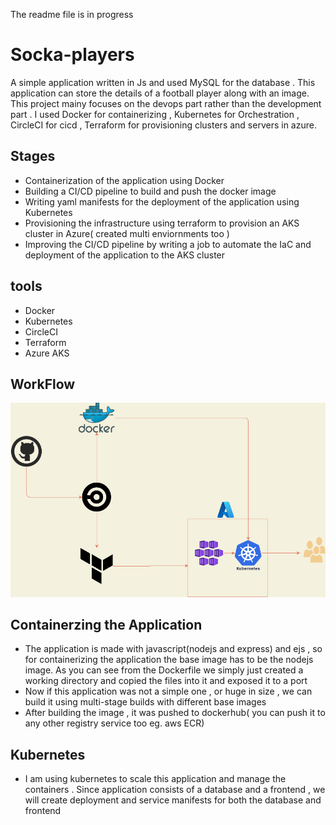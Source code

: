 
<p>The readme file is in progress</p>
<h1> Socka-players </h1>
<p> A simple application written in Js and used MySQL for the database . This application can store the details of a football player along with an image. This project mainy focuses on the devops part rather than the development part . I used Docker for containerizing , Kubernetes for Orchestration , CircleCI for cicd , Terraform for provisioning clusters and servers in azure.</p>

<h2> Stages</h2>
<ul>
  <li>Containerization of the application using Docker</li>
  <li> Building a CI/CD pipeline to build and push the docker image </li>
  <li> Writing yaml manifests for the deployment of the application using Kubernetes </li>
  <li> Provisioning the infrastructure using terraform to provision an AKS cluster in Azure( created multi enviornments too )</li>
  <li> Improving the CI/CD pipeline by writing a job to automate the IaC and deployment of the application to the AKS cluster </li>
  </ul>
<h2> tools</h2>
<ul>
  <li>Docker</li>
  <li>Kubernetes</li>
  <li>CircleCI</li>
  <li>Terraform</li>
  <li>Azure AKS</li>
  </ul>
<h2> WorkFlow </h2>
<img src="https://github.com/rghdrizzle/socka-players-devops/blob/main/workflow%20(2).png">
<h2>Containerzing the Application </h2>
<ul>
<li> The application is made with javascript(nodejs and express) and ejs , so for containerizing the application the base image has to be the nodejs image. As you can see from the Dockerfile we simply just created a working directory and copied the files into it and exposed it to a port</li>
<li> Now if this application was not a simple one , or huge in size , we can build it using multi-stage builds with different base images</li>
<li> After building the image , it was pushed to dockerhub( you can push it to any other registry service too eg. aws ECR)</li>
</ul>

<h2> Kubernetes </h2>
<ul>
<li> I am using kubernetes to scale this application and manage the containers . Since application consists of a database and a frontend , we will create deployment and service manifests for both the database and frontend</li>



